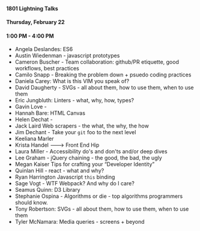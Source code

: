 #### 1801 Lightning Talks
#### Thursday, February 22
#### 1:00 PM - 4:00 PM

- Angela Deslandes: ES6
- Austin Wiedenman - javascript prototypes
- Cameron Buscher - Team collaboration: github/PR etiquette, good workflows, best practices
- Camilo Snapp - Breaking the problem down + psuedo coding practices
- Daniela Carey: What is this VIM you speak of?
- David Daugherty - SVGs - all about them, how to use them, when to use them
- Eric Jungbluth: Linters - what, why, how, types?
- Gavin Love - 
- Hannah Bare: HTML Canvas
- Helen Dechat - 
- Jack Laird  Web scrapers - the what, the why, the how
- Jim Dechant - Take your `git` foo to the next level
- Keeliana Marler
- Krista Handel ---> Front End Hip  
- Laura Miller - Accessibility do's and don'ts and/or deep dives
- Lee Graham - jQuery chaining - the good, the bad, the ugly
- Megan Kaiser  Tips for crafting your “Developer Identity”
- Quinlan Hill - react - what and why?
- Ryan Harrington Javascript `this` binding
- Sage Vogt - WTF Webpack? And why do I care?
- Seamus Quinn: D3 Library
- Stephanie Ospina - Algorithms or die - top algorithms programmers should know.
- Tony Robertson: SVGs - all about them, how to use them, when to use them
- Tyler McNamara: Media queries - screens + beyond
